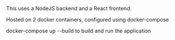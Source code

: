 This uses a NodeJS backend and a React frontend.

Hosted on 2 docker containers, configured using docker-compose

docker-compose up --build to build and run the application
